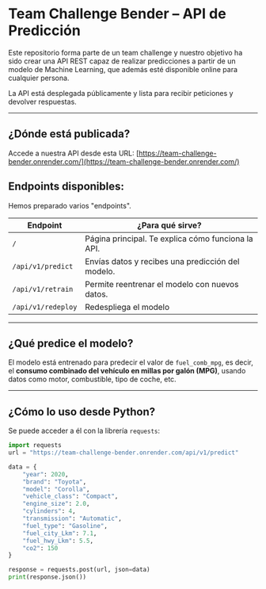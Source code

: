# Team Challenge Bender – API de Predicción

Este repositorio forma parte de un team challenge y nuestro objetivo ha sido crear una API REST capaz de realizar predicciones a partir de un modelo de Machine Learning, que además esté disponible online para cualquier persona.

La API está desplegada públicamente y lista para recibir peticiones y devolver respuestas. 

---

## ¿Dónde está publicada?

Accede a nuestra API desde esta URL:  [https://team-challenge-bender.onrender.com/](https://team-challenge-bender.onrender.com/)



## Endpoints disponibles:

Hemos preparado varios "endpoints".  

| Endpoint        | ¿Para qué sirve?                                                                                              |
|-----------------|---------------------------------------------------------------------------------------------------------------|
| `/`             | Página principal. Te explica cómo funciona la API.          |
|`/api/v1/predict`     | Envías datos y recibes una predicción del modelo.                                                             |
|`/api/v1/retrain`      | Permite reentrenar el modelo con nuevos datos.  |
| `/api/v1/redeploy`      | Redespliega el modelo|

---

## ¿Qué predice el modelo?
El modelo está entrenado para predecir el valor de `fuel_comb_mpg`, es decir, el **consumo combinado del vehículo en millas por galón (MPG)**, usando datos como motor, combustible, tipo de coche, etc.

---

## ¿Cómo lo uso desde Python?

Se puede acceder a él con la librería `requests`:

```python
import requests
url = "https://team-challenge-bender.onrender.com/api/v1/predict"

data = {
    "year": 2020,
    "brand": "Toyota",
    "model": "Corolla",
    "vehicle_class": "Compact",
    "engine_size": 2.0,
    "cylinders": 4,
    "transmission": "Automatic",
    "fuel_type": "Gasoline",
    "fuel_city_Lkm": 7.1,
    "fuel_hwy_Lkm": 5.5,
    "co2": 150
}

response = requests.post(url, json=data)
print(response.json())

